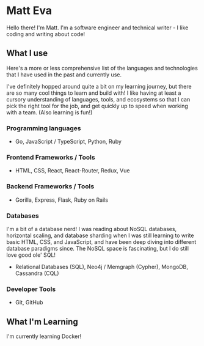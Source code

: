 # Matt Eva

Hello there! I'm Matt. I'm a software engineer and technical writer - I like coding and writing about code!

## What I use

Here's a more or less comprehensive list of the languages and technologies that I have used in the past and currently use. 

I've definitely hopped around quite a bit on my learning journey, but there are so many cool things to learn and build with! I like having at least a cursory understanding of languages, tools, and ecosystems so that I can pick the right tool for the job, and get quickly up to speed when working with a team. (Also learning is fun!)

### Programming languages

- Go, JavaScript / TypeScript, Python, Ruby

### Frontend Frameworks / Tools

- HTML, CSS, React, React-Router, Redux, Vue

### Backend Frameworks / Tools

- Gorilla, Express, Flask, Ruby on Rails

### Databases

I'm a bit of a database nerd! I was reading about NoSQL databases, horizontal scaling, and database sharding when I was still learning to write basic HTML, CSS, and JavaScript, and have been deep diving into different database paradigms since. The NoSQL space is fascinating, but I do still love good ole' SQL!

- Relational Databases (SQL), Neo4j / Memgraph (Cypher), MongoDB, Cassandra (CQL)

### Developer Tools

- Git, GitHub

## What I'm Learning

I'm currently learning Docker!
